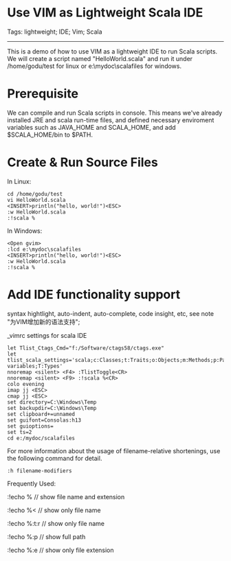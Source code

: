 # Use VIM as Lightweight Scala IDE
Tags: lightweight; IDE; Vim; Scala

------

This is a demo of how to use VIM as a lightweight IDE to run Scala scripts. We will create a script named "HelloWorld.scala" and run it under /home/godu/test for linux or e:\mydoc\scalafiles for windows.

# Prerequisite
 
We can compile and run Scala scripts in console. This means we've already installed JRE and scala run-time files, and defined necessary enviroment variables such as JAVA_HOME and SCALA_HOME, and add $SCALA_HOME/bin to $PATH.

# Create & Run Source Files
 
In Linux: 
 
    cd /home/godu/test 
    vi HelloWorld.scala 
    <INSERT>println("hello, world!")<ESC> 
    :w HelloWorld.scala 
    :!scala % 
 
In Windows:
 
    <Open gvim> 
    :lcd e:\mydoc\scalafiles 
    <INSERT>println("hello, world!")<ESC> 
    :w HelloWorld.scala 
    :!scala % 

# Add IDE functionality support

syntax hightlight, auto-indent, auto-complete, code insight, etc, see note "为VIM增加新的语法支持";

_vimrc settings for scala IDE 

    let Tlist_Ctags_Cmd="f:/Software/ctags58/ctags.exe" 
    let tlist_scala_settings='scala;c:Classes;t:Traits;o:Objects;m:Methods;p:Packages;C:Constants;l:Local variables;T:Types' 
    nnoremap <silent> <F4> :TlistToggle<CR>  
    nnoremap <silent> <F9> :!scala %<CR> 
    colo evening 
    imap jj <ESC> 
    cmap jj <ESC> 
    set directory=C:\Windows\Temp 
    set backupdir=C:\Windows\Temp 
    set clipboard+=unnamed 
    set guifont=Consolas:h13 
    set guioptions= 
    set ts=2 
    cd e:/mydoc/scalafiles 

For more information about the usage of filename-relative shortenings, use the following command for detail.
 
    :h filename-modifiers 
 
Frequently Used:
 
 :!echo %  // show file name and extension 

 :!echo %<  // show only file name 

 :!echo %:t:r // show only file name 

 :!echo %:p // show full path 

 :!echo %:e // show only file extension
